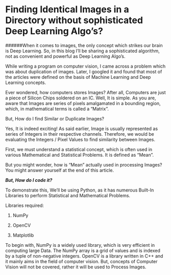 # Finding Identical Images in a Directory without sophisticated Deep Learning Algo’s?

######When it comes to images, the only concept which strikes our brain is Deep Learning. So, in this blog I’ll be sharing a sophisticated algorithm, 
not as convenient and powerful as Deep Learning Algo’s.


While writing a program on computer vision, I came across a problem which was about duplication of images. 
Later, I googled it and found that most of the articles were defined on the basis of Machine Learning and
Deep Learning concepts.
	
Ever wondered, how computers stores Images? After all, Computers are just a piece of Silicon Chips soldered on an IC. 
Well, It is simple. As you are, aware that Images are series of pixels amalgamated in a bounding region, which, in mathematical terms is called a “Matrix”. 


But, How do I find Similar or Duplicate Images?

Yes, It is indeed exciting! As said earlier, Image is usually represented as series of Integers in their respective channels. 
Therefore, we would be evaluating the Integers / Pixel Values to find similarity between Images.


First, we must understand a statistical concept, which is often used in various Mathematical and Statistical Problems. It is defined as “Mean”.

But you might wonder, how is “Mean” actually used in processing Images? You might answer yourself at the end of this article.

***But, How do I code it?***

To demonstrate this, We’ll be using Python, as it has numerous Built-In Libraries to perform Statistical and Mathematical Problems.


Libraries required:


1.    NumPy

2.    OpenCV

3.    Matplotlib


To begin with, NumPy is a widely used library, which is very efficient in computing large Data. The NumPy array is a grid of values and is indexed by a tuple
of non-negative integers.
OpenCV is a library written in C++ and it mainly aims in the field of computer vision. But, concepts of Computer Vision will not be covered,
rather it will be used to Process Images.

